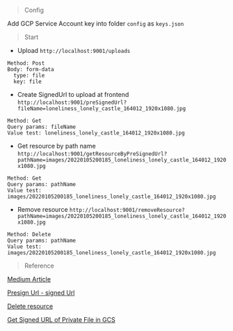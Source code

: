 >Config

Add GCP Service Account key into folder ``config`` as ``keys.json``

>Start

- Upload ``http://localhost:9001/uploads`` 
```
Method: Post
Body: form-data
  type: file
  key: file
```

- Create SignedUrl to upload at frontend ``http://localhost:9001/preSignedUrl?fileName=loneliness_lonely_castle_164012_1920x1080.jpg``
```
Method: Get
Query params: fileName
Value test: loneliness_lonely_castle_164012_1920x1080.jpg
```

- Get resource by path name ``http://localhost:9001/getResourceByPreSignedUrl?pathName=images/20220105200185_loneliness_lonely_castle_164012_1920x1080.jpg``
```
Method: Get
Query params: pathName
Value test: images/20220105200185_loneliness_lonely_castle_164012_1920x1080.jpg
```

- Remove resource ``http://localhost:9001/removeResource?pathName=images/20220105200185_loneliness_lonely_castle_164012_1920x1080.jpg``
```
Method: Delete
Query params: pathName
Value test: images/20220105200185_loneliness_lonely_castle_164012_1920x1080.jpg
```

>Reference

[Medium Article](https://medium.com/@olamilekan001/image-upload-with-google-cloud-storage-and-node-js-a1cf9baa1876)

[Presign Url - signed Url](https://cloud.google.com/storage/docs/access-control/signing-urls-with-helpers#code-samples)

[Delete resource](https://cloud.google.com/storage/docs/samples/storage-delete-file)

[Get Signed URL of Private File in GCS](https://www.woolha.com/tutorials/node-js-get-signed-url-of-private-file-in-google-cloud-storage)